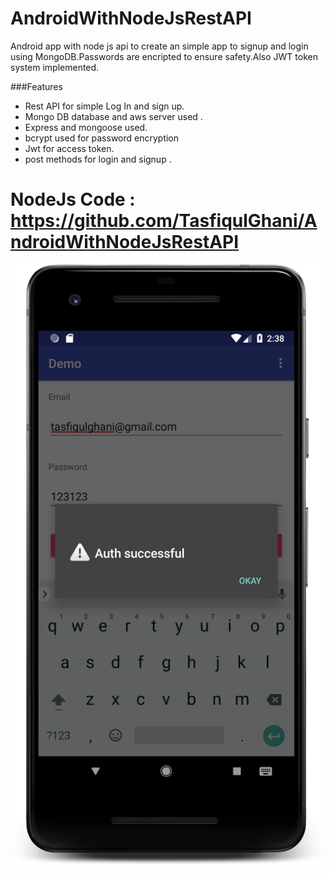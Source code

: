 # AndroidWithNodeJsRestAPI

Android app with node js api to create an simple app to signup and login using MongoDB.Passwords are  encripted to ensure safety.Also JWT token system implemented.



###Features

- Rest API for simple Log In and sign up.
- Mongo DB database and aws server used .
- Express and mongoose used.
- bcrypt used for password encryption
- Jwt for access token.
- post methods for login and signup .



# NodeJs Code : https://github.com/TasfiqulGhani/AndroidWithNodeJsRestAPI
 
![Preview1](./screenshot2.png)

